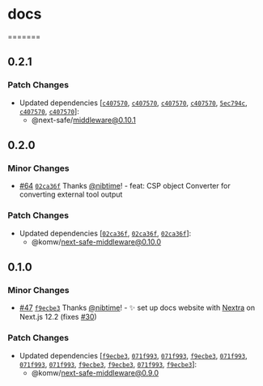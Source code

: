 # docs


=======
## 0.2.1

### Patch Changes

- Updated dependencies [[`c407570`](https://github.com/komw/next-safe-middleware/commit/c4075709fd8598ff3af27bafd25e0f298509dac5), [`c407570`](https://github.com/komw/next-safe-middleware/commit/c4075709fd8598ff3af27bafd25e0f298509dac5), [`c407570`](https://github.com/komw/next-safe-middleware/commit/c4075709fd8598ff3af27bafd25e0f298509dac5), [`c407570`](https://github.com/komw/next-safe-middleware/commit/c4075709fd8598ff3af27bafd25e0f298509dac5), [`5ec794c`](https://github.com/komw/next-safe-middleware/commit/5ec794c3a4af3e426c0ecf732efa96d4316fc4ef), [`c407570`](https://github.com/komw/next-safe-middleware/commit/c4075709fd8598ff3af27bafd25e0f298509dac5), [`c407570`](https://github.com/komw/next-safe-middleware/commit/c4075709fd8598ff3af27bafd25e0f298509dac5)]:
  - @next-safe/middleware@0.10.1

## 0.2.0

### Minor Changes

- [#64](https://github.com/komw/next-safe-middleware/pull/64) [`02ca36f`](https://github.com/komw/next-safe-middleware/commit/02ca36f3c609b4fd43871e48e5796341b313a282) Thanks [@nibtime](https://github.com/nibtime)! - feat: CSP object Converter for converting external tool output

### Patch Changes

- Updated dependencies [[`02ca36f`](https://github.com/komw/next-safe-middleware/commit/02ca36f3c609b4fd43871e48e5796341b313a282), [`02ca36f`](https://github.com/komw/next-safe-middleware/commit/02ca36f3c609b4fd43871e48e5796341b313a282), [`02ca36f`](https://github.com/komw/next-safe-middleware/commit/02ca36f3c609b4fd43871e48e5796341b313a282)]:
  - @komw/next-safe-middleware@0.10.0

## 0.1.0

### Minor Changes

- [#47](https://github.com/komw/next-safe-middleware/pull/47) [`f9ecbe3`](https://github.com/komw/next-safe-middleware/commit/f9ecbe30fa047eed13958b5b74e38a248c7a23e4) Thanks [@nibtime](https://github.com/nibtime)! - :sparkles: set up docs website with [Nextra](https://nextra.vercel.app/) on Next.js 12.2 (fixes [#30](https://github.com/komw/next-safe-middleware/issues/30))

### Patch Changes

- Updated dependencies [[`f9ecbe3`](https://github.com/komw/next-safe-middleware/commit/f9ecbe30fa047eed13958b5b74e38a248c7a23e4), [`071f993`](https://github.com/komw/next-safe-middleware/commit/071f993866279d8d0920f348a0435f254ffe50fa), [`071f993`](https://github.com/komw/next-safe-middleware/commit/071f993866279d8d0920f348a0435f254ffe50fa), [`f9ecbe3`](https://github.com/komw/next-safe-middleware/commit/f9ecbe30fa047eed13958b5b74e38a248c7a23e4), [`071f993`](https://github.com/komw/next-safe-middleware/commit/071f993866279d8d0920f348a0435f254ffe50fa), [`071f993`](https://github.com/komw/next-safe-middleware/commit/071f993866279d8d0920f348a0435f254ffe50fa), [`071f993`](https://github.com/komw/next-safe-middleware/commit/071f993866279d8d0920f348a0435f254ffe50fa), [`f9ecbe3`](https://github.com/komw/next-safe-middleware/commit/f9ecbe30fa047eed13958b5b74e38a248c7a23e4), [`f9ecbe3`](https://github.com/komw/next-safe-middleware/commit/f9ecbe30fa047eed13958b5b74e38a248c7a23e4), [`071f993`](https://github.com/komw/next-safe-middleware/commit/071f993866279d8d0920f348a0435f254ffe50fa), [`f9ecbe3`](https://github.com/komw/next-safe-middleware/commit/f9ecbe30fa047eed13958b5b74e38a248c7a23e4)]:
  - @komw/next-safe-middleware@0.9.0

